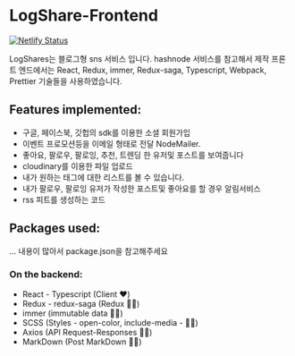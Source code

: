 # LogShare-Frontend

[![Netlify Status](https://api.netlify.com/api/v1/badges/63fc989e-e76b-4bf4-ae7b-f64400532ae8/deploy-status)](https://app.netlify.com/sites/sharp-shannon-9ed821/deploys)

LogShares는 블로그형 sns 서비스 입니다. hashnode 서비스를 참고해서 제작
프론트 엔드에서는 React, Redux, immer, Redux-saga, Typescript, Webpack, Prettier 기술들을 사용하였습니다.

## Features implemented:

- 구글, 페이스북, 깃헙의 sdk를 이용한 소셜 회원가입
- 이벤트 프로모션등을 이메일 형태로 전달 NodeMailer.
- 좋아요, 팔로우, 팔로잉, 추천, 트렌딩 한 유저및 포스트를 보여줍니다
- cloudinary를 이용한 파일 업로드
- 내가 원하는 태그에 대한 리스트를 볼 수 있습니다.
- 내가 팔로우, 팔로잉 유저가 작성한 포스트및 좋아요를 할 경우 알림서비스
- rss 피트를 생성하는 코드

## Packages used:
... 내용이 많아서 package.json을 참고해주세요

### On the backend:
- React - Typescript (Client ❤️)
- Redux - redux-saga (Redux 💪🏻)
- immer (immutable data 🙏🏻)
- SCSS (Styles - open-color, include-media - 💅🏻)
- Axios (API Request-Responses 💪🏻)
- MarkDown (Post MarkDown 💅🏻)